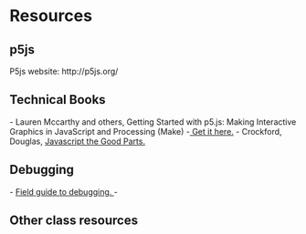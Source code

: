 
<h1>Resources</h1>

<h2>p5js</h2>
P5js website: http://p5js.org/

<h2>Technical Books</h2>
- Lauren Mccarthy and others, Getting Started with p5.js: Making Interactive Graphics in JavaScript and Processing (Make) -<a href="http://www.amazon.com/Getting-Started-p5-js-Interactive-JavaScript-ebook/dp/B016VF1G3W/ref=sr_1_1?s=digital-text&ie=UTF8&qid=1453178928&sr=1-1&keywords=p5js"> Get it here.</a>
- Crockford, Douglas, <a href="http://bdcampbell.net/javascript/book/javascript_the_good_parts.pdf">Javascript the Good Parts.</a>

<h2>Debugging</h2>
- <a href="http://p5js.org/tutorials/debugging/">Field guide to debugging. </a>
- 
<h2>Other class resources</h2>



